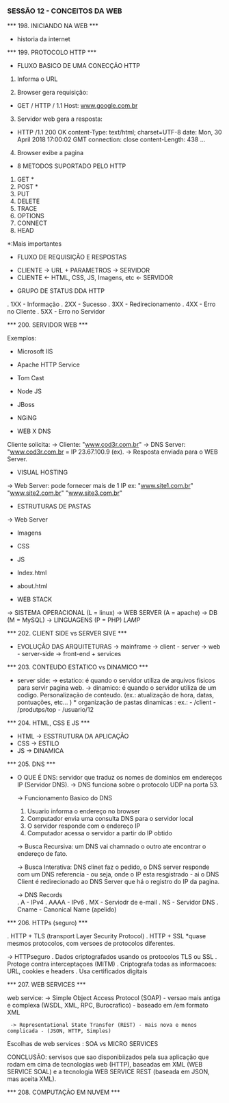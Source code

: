 ### SESSÃO 12 - CONCEITOS DA WEB ###



*** 198. INICIANDO NA WEB ***
- historia da internet

*** 199. PROTOCOLO HTTP ***
- FLUXO BASICO DE UMA CONECÇÃO HTTP
1. Informa o URL

2. Browser gera requisição:
- GET / HTTP / 1.1
  Host: www.google.com.br

3. Servidor web gera a resposta:
- HTTP /1.1 200 OK
  content-Type: text/html; charset=UTF-8
  date: Mon, 30 April 2018 17:00:02 GMT
  connection: close
  content-Length: 438
  <html>...

4. Browser exibe a pagina

- 8 METODOS SUPORTADO PELO HTTP
1. GET *
2. POST *
3. PUT
4. DELETE
5. TRACE
6. OPTIONS
7. CONNECT
8. HEAD

*:Mais importantes

- FLUXO DE REQUISIÇÃO E RESPOSTAS

* CLIENTE -> URL + PARAMETROS -> SERVIDOR
* CLIENTE <- HTML, CSS, JS, Imagens, etc <- SERVIDOR

- GRUPO DE STATUS DDA HTTP

. 1XX - Informação
. 2XX - Sucesso
. 3XX - Redirecionamento
. 4XX - Erro no Cliente 
. 5XX - Erro no Servidor

*** 200. SERVIDOR WEB ***

Exemplos: 
- Microsoft IIS
- Apache HTTP Service
- Tom Cast
- Node JS
- JBoss
- NGiNG

- WEB X DNS

Cliente solicita: 
-> Cliente: "www.cod3r.com.br"
-> DNS Server: "www.cod3r.com.br = IP 23.67.100.9 (ex). 
-> Resposta enviada para o WEB Server.

- VISUAL HOSTING

-> Web Server: pode fornecer mais de 1 IP 
ex: "www.site1.com.br"
    "www.site2.com.br"
    "www.site3.com.br"

- ESTRUTURAS DE PASTAS

-> Web Server 
  - Imagens
  - CSS
  - JS
  - Index.html
  - about.html


- WEB STACK

-> SISTEMA OPERACIONAL (L = linux)
-> WEB SERVER (A = apache) 
-> DB (M = MySQL)
-> LINGUAGENS  (P = PHP)
*LAMP*

*** 202. CLIENT SIDE vs SERVER SIVE ***

- EVOLUÇÃO DAS ARQUITETURAS
-> mainframe
-> client - server
-> web - server-side
-> front-end + services

*** 203. CONTEUDO ESTATICO vs DINAMICO ***

- server side:
   -> estatico: é quando o servidor utiliza de arquivos fisicos para servir pagina web.
   -> dinamico: é quando o servidor utiliza de um codigo. Personalização de conteudo. (ex.: atualização de hora, datas, pontuações, etc... )
      * organização de pastas dinamicas : ex.: 
        - /client
        - /produtps/top
        - /usuario/12 

*** 204. HTML, CSS E JS ***

- HTML -> ESSTRUTURA DA APLICAÇÃO
- CSS -> ESTILO 
- JS -> DINAMICA

*** 205. DNS ***

- O QUE É DNS: servidor que traduz os nomes de dominios em endereços IP
(Servidor DNS).
  -> DNS funciona sobre o protocolo UDP na porta 53.

  -> Funcionamento Basico do DNS 
    1. Usuario informa o endereço no browser
    2. Computador envia uma consulta DNS para o servidor local
    3. O servidor responde com o endereço IP
    4. Computador acessa o servidor a partir do IP obtido

  -> Busca Recursiva: um DNS vai chamnado o outro ate encontrar o endereço de fato.

  -> Busca Interativa: DNS clinet faz o pedido, o DNS server responde com um DNS referencia - ou seja, onde o IP esta resgistrado - ai o DNS Client é redirecionado ao DNS Server que há o registro do IP da pagina.

  -> DNS Records  
    . A - IPv4
    . AAAA - IPv6
    . MX - Serviodr de e-mail
    . NS - Servidor DNS
    . Cname - Canonical Name (apelido)


*** 206. HTTPs (seguro) ***

. HTTP + TLS (transport Layer Security Protocol)
. HTTP + SSL 
*quase mesmos protocolos, com versoes de protocolos diferentes.

-> HTTPseguro
   . Dados criptografados usando os protocolos TLS ou SSL
   . Protoge contra interceptaçoes (MITM)
   . Criptografa todas as informacoes: URL, cookies e headers
   . Usa certificados digitais

*** 207. WEB SERVICES ***

web service: 
     -> Simple Object Access Protocol (SOAP) - versao mais antiga e complexa (WSDL, XML, RPC, Burocrafico) - baseado em /em formato XML

     -> Representational State Transfer (REST) - mais nova e menos complicada - (JSON, HTTP, Simples) 

Escolhas de web services : SOA vs MICRO SERVICES

CONCLUSÃO: servisos que sao disponibiizados pela sua aplicação que rodam em cima de tecnologias web (HTTP), baseadas em XML (WEB SERVICE SOAL) e a tecnologia WEB SERVICE REST (baseada em JSON, mas aceita XML).

*** 208. COMPUTAÇÃO EM NUVEM ***


